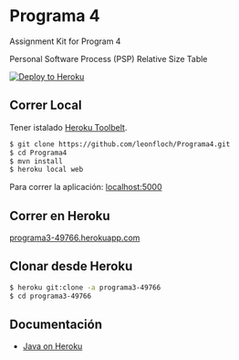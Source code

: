 # Programa 4

Assignment Kit for Program 4

Personal Software Process (PSP)
Relative Size Table

[![Deploy to Heroku](https://www.herokucdn.com/deploy/button.png)](https://heroku.com/deploy)

## Correr Local

Tener istalado [Heroku Toolbelt](https://toolbelt.heroku.com/).

```sh
$ git clone https://github.com/leonfloch/Programa4.git
$ cd Programa4
$ mvn install
$ heroku local web
```

Para correr la aplicación: [localhost:5000](http://localhost:5000/)

## Correr en Heroku

[programa3-49766.herokuapp.com](http://programa3-49766.herokuapp.com)



## Clonar desde Heroku

```sh
$ heroku git:clone -a programa3-49766
$ cd programa3-49766
```

## Documentación

- [Java on Heroku](https://devcenter.heroku.com/categories/java)
